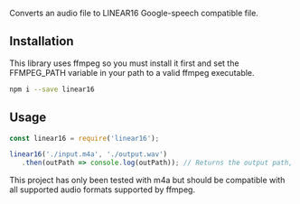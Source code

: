 Converts an audio file to LINEAR16 Google-speech compatible file.

Installation
--
This library uses ffmpeg so you must install it first and set the FFMPEG_PATH variable in your path to a valid ffmpeg executable.
```bash
npm i --save linear16
```

Usage
--
```js
const linear16 = require('linear16');

linear16('./input.m4a', './output.wav')
   .then(outPath => console.log(outPath)); // Returns the output path, ex: ./output.wav

```

This project has only been tested with m4a but should be compatible with all supported audio formats supported by ffmpeg.

